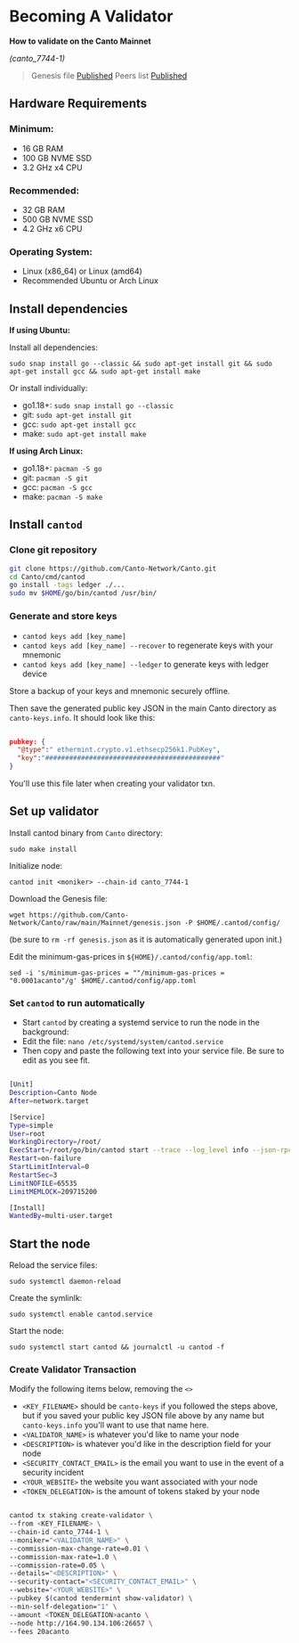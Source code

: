 # Becoming A Validator

**How to validate on the Canto Mainnet**

*(canto_7744-1)*

> Genesis file [Published](https://github.com/Canto-Network/Canto/raw/main/Mainnet/genesis.json)
> Peers list [Published](https://github.com/Canto-Network/Canto/blob/main/Mainnet/peers.txt)

## Hardware Requirements

### Minimum:
* 16 GB RAM
* 100 GB NVME SSD
* 3.2 GHz x4 CPU

### Recommended:
* 32 GB RAM
* 500 GB NVME SSD
* 4.2 GHz x6 CPU

### Operating System:
* Linux (x86_64) or Linux (amd64)
* Recommended Ubuntu or Arch Linux

## Install dependencies 

**If using Ubuntu:**

Install all dependencies:

`sudo snap install go --classic && sudo apt-get install git && sudo apt-get install gcc && sudo apt-get install make`

Or install individually:

* go1.18+: `sudo snap install go --classic`
* git: `sudo apt-get install git`
* gcc: `sudo apt-get install gcc`
* make: `sudo apt-get install make`

**If using Arch Linux:**

* go1.18+: `pacman -S go`
* git: `pacman -S git`
* gcc: `pacman -S gcc`
* make: `pacman -S make`

## Install `cantod`

### Clone git repository

```bash
git clone https://github.com/Canto-Network/Canto.git
cd Canto/cmd/cantod
go install -tags ledger ./...
sudo mv $HOME/go/bin/cantod /usr/bin/

```

### Generate and store keys

*  `cantod keys add [key_name]`
*  `cantod keys add [key_name] --recover` to regenerate keys with your mnemonic
*  `cantod keys add [key_name] --ledger` to generate keys with ledger device

Store a backup of your keys and mnemonic securely offline.

Then save the generated public key JSON in the main Canto directory as `canto-keys.info`. It should look like this:

```json

pubkey: {
  "@type":" ethermint.crypto.v1.ethsecp256k1.PubKey",
  "key":"############################################"
}

```

You'll use this file later when creating your validator txn.

## Set up validator

Install cantod binary from `Canto` directory: 

`sudo make install`

Initialize node:

`cantod init <moniker> --chain-id canto_7744-1`

Download the Genesis file: 

`wget https://github.com/Canto-Network/Canto/raw/main/Mainnet/genesis.json -P $HOME/.cantod/config/` 

(be sure to `rm -rf genesis.json` as it is automatically generated upon init.) 

Edit the minimum-gas-prices in `${HOME}/.cantod/config/app.toml`:

`sed -i 's/minimum-gas-prices = ""/minimum-gas-prices = "0.0001acanto"/g' $HOME/.cantod/config/app.toml`

### Set `cantod` to run automatically

* Start `cantod` by creating a systemd service to run the node in the background: 
* Edit the file: `nano /etc/systemd/system/cantod.service`
* Then copy and paste the following text into your service file. Be sure to edit as you see fit.

```bash

[Unit]
Description=Canto Node
After=network.target

[Service]
Type=simple
User=root
WorkingDirectory=/root/
ExecStart=/root/go/bin/cantod start --trace --log_level info --json-rpc.api eth,txpool,personal,net,debug,web3 --api.enable
Restart=on-failure
StartLimitInterval=0
RestartSec=3
LimitNOFILE=65535
LimitMEMLOCK=209715200

[Install]
WantedBy=multi-user.target

```

## Start the node

Reload the service files: 

`sudo systemctl daemon-reload`

Create the symlinlk: 

`sudo systemctl enable cantod.service`

Start the node: 

`sudo systemctl start cantod && journalctl -u cantod -f`

### Create Validator Transaction

Modify the following items below, removing the `<>`

- `<KEY_FILENAME>` should be `canto-keys` if you followed the steps above, but if you saved your public key JSON file above by any name but `canto-keys.info` you'll want to use that name here.
- `<VALIDATOR_NAME>` is whatever you'd like to name your node
- `<DESCRIPTION>` is whatever you'd like in the description field for your node
- `<SECURITY_CONTACT_EMAIL>` is the email you want to use in the event of a security incident
- `<YOUR_WEBSITE>` the website you want associated with your node
- `<TOKEN_DELEGATION>` is the amount of tokens staked by your node


```bash

cantod tx staking create-validator \
--from <KEY_FILENAME> \
--chain-id canto_7744-1 \
--moniker="<VALIDATOR_NAME>" \
--commission-max-change-rate=0.01 \
--commission-max-rate=1.0 \
--commission-rate=0.05 \
--details="<DESCRIPTION>" \
--security-contact="<SECURITY_CONTACT_EMAIL>" \
--website="<YOUR_WEBSITE>" \
--pubkey $(cantod tendermint show-validator) \
--min-self-delegation="1" \
--amount <TOKEN_DELEGATION>acanto \
--node http://164.90.134.106:26657 \
--fees 20acanto

```